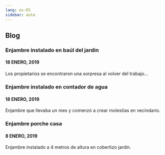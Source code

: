 ```yaml
---
lang: es-ES
sidebar: auto
---
```


## Blog

### Enjambre instalado en baúl del jardin
#### 18 ENERO, 2019
Los propietarios se encontraron una sorpresa al volver del trabajo…
<blog-photos 
:photos="['banco_exterior-1-768x576.jpeg']"
/>

### Enjambre instalado en contador de agua
#### 18 ENERO, 2019
Enjambre que llevaba un mes y comenzó a crear molestias en vecindario.
<blog-photos 
:photos="['arqueta_agua-3-768x461.jpeg']"
/>

### Enjambre porche casa
#### 8 ENERO, 2019
Enjambre instalado a 4 metros de altura en cobertizo jardín.
<blog-photos 
:photos="['cobertizo.jpeg']"
/>